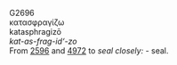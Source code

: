 G2696  
κατασφραγίζω  
katasphragizō  
*kat-as-frag-id‘-zo*  
From [2596](g2596) and [4972](g4972) to *seal* *closely:* - seal.  
